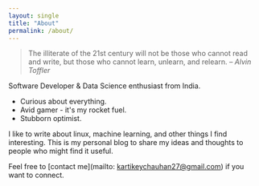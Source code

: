 ```yaml
---
layout: single
title: "About"
permalink: /about/
---
```


> The illiterate of the 21st century will not be those who cannot read and write, but those who cannot learn, unlearn, and relearn. – _Alvin Toffler_

Software Developer & Data Science enthusiast from India.

- Curious about everything.
- Avid gamer - it's my rocket fuel.
- Stubborn optimist.

I like to write about linux, machine learning, and other things I find interesting. This is my personal blog to share my ideas and thoughts to people who might find it useful.

Feel free to [contact me](mailto: kartikeychauhan27@gmail.com) if you want to connect.

